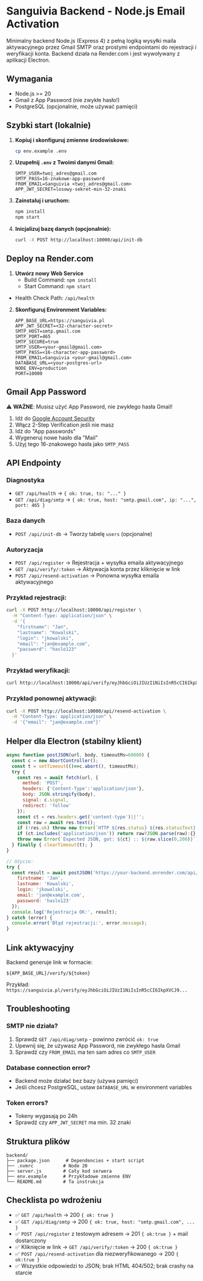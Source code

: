 # Sanguivia Backend - Node.js Email Activation

Minimalny backend Node.js (Express 4) z pełną logiką wysyłki maila aktywacyjnego przez Gmail SMTP oraz prostymi endpointami do rejestracji i weryfikacji konta. Backend działa na Render.com i jest wywoływany z aplikacji Electron.

## Wymagania

- Node.js >= 20
- Gmail z App Password (nie zwykłe hasło!)
- PostgreSQL (opcjonalnie, może używać pamięci)

## Szybki start (lokalnie)

1. **Kopiuj i skonfiguruj zmienne środowiskowe:**
   ```bash
   cp env.example .env
   ```
   
2. **Uzupełnij `.env` z Twoimi danymi Gmail:**
   ```
   SMTP_USER=twoj_adres@gmail.com
   SMTP_PASS=16-znakowe-app-password
   FROM_EMAIL=Sanguivia <twoj_adres@gmail.com>
   APP_JWT_SECRET=losowy-sekret-min-32-znaki
   ```

3. **Zainstaluj i uruchom:**
   ```bash
   npm install
   npm start
   ```

4. **Inicjalizuj bazę danych (opcjonalnie):**
   ```bash
   curl -X POST http://localhost:10000/api/init-db
   ```

## Deploy na Render.com

1. **Utwórz nowy Web Service**
   - Build Command: `npm install`
   - Start Command: `npm start`
- Health Check Path: `/api/health`

2. **Skonfiguruj Environment Variables:**
   ```
   APP_BASE_URL=https://sanguivia.pl
   APP_JWT_SECRET=<32-character-secret>
   SMTP_HOST=smtp.gmail.com
   SMTP_PORT=465
   SMTP_SECURE=true
   SMTP_USER=<your-gmail@gmail.com>
   SMTP_PASS=<16-character-app-password>
   FROM_EMAIL=Sanguivia <your-gmail@gmail.com>
   DATABASE_URL=<your-postgres-url>
   NODE_ENV=production
   PORT=10000
   ```

## Gmail App Password

⚠️ **WAŻNE**: Musisz użyć App Password, nie zwykłego hasła Gmail!

1. Idź do [Google Account Security](https://myaccount.google.com/security)
2. Włącz 2-Step Verification jeśli nie masz
3. Idź do "App passwords"
4. Wygeneruj nowe hasło dla "Mail"
5. Użyj tego 16-znakowego hasła jako `SMTP_PASS`

## API Endpointy

### Diagnostyka
- `GET /api/health` → `{ ok: true, ts: "..." }`
- `GET /api/diag/smtp` → `{ ok: true, host: "smtp.gmail.com", ip: "...", port: 465 }`

### Baza danych
- `POST /api/init-db` → Tworzy tabelę `users` (opcjonalne)

### Autoryzacja
- `POST /api/register` → Rejestracja + wysyłka emaila aktywacyjnego
- `GET /api/verify/:token` → Aktywacja konta przez kliknięcie w link
- `POST /api/resend-activation` → Ponowna wysyłka emaila aktywacyjnego

### Przykład rejestracji:
```bash
curl -X POST http://localhost:10000/api/register \
  -H "Content-Type: application/json" \
  -d '{
    "firstname": "Jan",
    "lastname": "Kowalski", 
    "login": "jkowalski",
    "email": "jan@example.com",
    "password": "haslo123"
  }'
```

### Przykład weryfikacji:
```bash
curl http://localhost:10000/api/verify/eyJhbGciOiJIUzI1NiIsInR5cCI6IkpXVCJ9...
```

### Przykład ponownej aktywacji:
```bash
curl -X POST http://localhost:10000/api/resend-activation \
  -H "Content-Type: application/json" \
  -d '{"email": "jan@example.com"}'
```

## Helper dla Electron (stabilny klient)

```javascript
async function postJSON(url, body, timeoutMs=60000) {
  const c = new AbortController();
  const t = setTimeout(()=>c.abort(), timeoutMs);
  try {
    const res = await fetch(url, {
      method: 'POST',
      headers: {'Content-Type':'application/json'},
      body: JSON.stringify(body),
      signal: c.signal,
      redirect: 'follow'
    });
    const ct = res.headers.get('content-type')||'';
    const raw = await res.text();
    if (!res.ok) throw new Error(`HTTP ${res.status} ${res.statusText} :: ${raw.slice(0,200)}`);
    if (ct.includes('application/json')) return raw?JSON.parse(raw):{};
    throw new Error(`Expected JSON, got: ${ct} :: ${raw.slice(0,200)}`);
  } finally { clearTimeout(t); }
}

// Użycie:
try {
  const result = await postJSON('https://your-backend.onrender.com/api/register', {
    firstname: 'Jan',
    lastname: 'Kowalski',
    login: 'jkowalski', 
    email: 'jan@example.com',
    password: 'haslo123'
  });
  console.log('Rejestracja OK:', result);
} catch (error) {
  console.error('Błąd rejestracji:', error.message);
}
```

## Link aktywacyjny

Backend generuje link w formacie:
```
${APP_BASE_URL}/verify/${token}
```

Przykład: `https://sanguivia.pl/verify/eyJhbGciOiJIUzI1NiIsInR5cCI6IkpXVCJ9...`

## Troubleshooting

### SMTP nie działa?
1. Sprawdź `GET /api/diag/smtp` - powinno zwrócić `ok: true`
2. Upewnij się, że używasz App Password, nie zwykłego hasła Gmail
3. Sprawdź czy `FROM_EMAIL` ma ten sam adres co `SMTP_USER`

### Database connection error?
- Backend może działać bez bazy (używa pamięci)
- Jeśli chcesz PostgreSQL, ustaw `DATABASE_URL` w environment variables

### Token errors?
- Tokeny wygasają po 24h
- Sprawdź czy `APP_JWT_SECRET` ma min. 32 znaki

## Struktura plików

```
backend/
├── package.json      # Dependencies + start script
├── .nvmrc           # Node 20
├── server.js        # Cały kod serwera
├── env.example      # Przykładowe zmienne ENV
└── README.md        # Ta instrukcja
```

## Checklistа po wdrożeniu

- ✅ `GET /api/health` → 200 `{ ok: true }`
- ✅ `GET /api/diag/smtp` → 200 `{ ok: true, host: "smtp.gmail.com", ... }`
- ✅ `POST /api/register` z testowym adresem → 201 `{ ok:true }` + mail dostarczony
- ✅ Kliknięcie w link → `GET /api/verify/:token` → 200 `{ ok:true }`
- ✅ `POST /api/resend-activation` dla niezweryfikowanego → 200 `{ ok:true }`
- ✅ Wszystkie odpowiedzi to JSON; brak HTML 404/502; brak crashy na starcie
